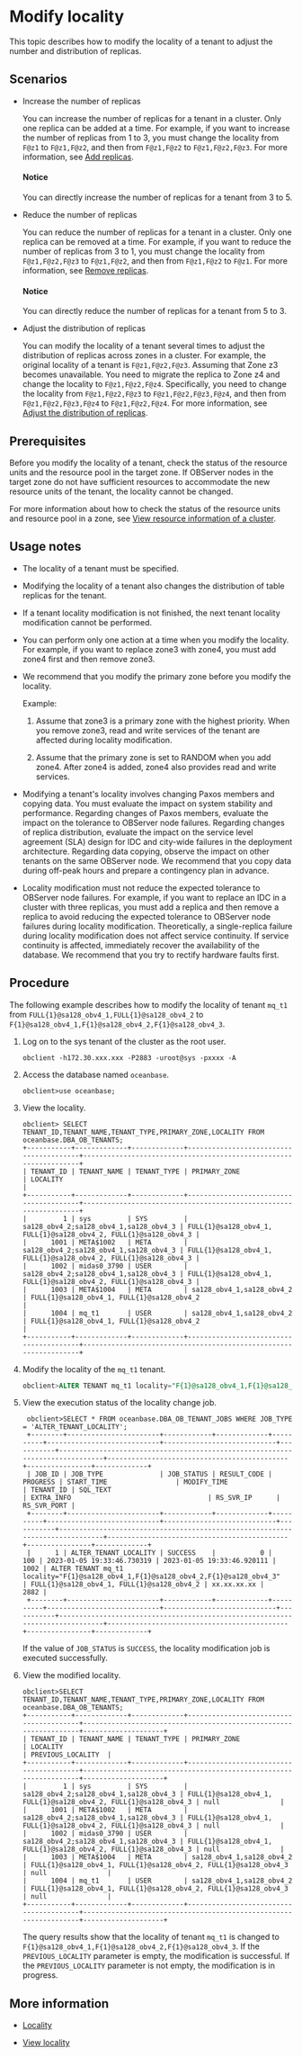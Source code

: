 # Modify locality

This topic describes how to modify the locality of a tenant to adjust the number and distribution of replicas. 

## Scenarios

* Increase the number of replicas

   You can increase the number of replicas for a tenant in a cluster. Only one replica can be added at a time. For example, if you want to increase the number of replicas from 1 to 3, you must change the locality from `F@z1` to `F@z1,F@z2`, and then from `F@z1,F@z2` to `F@z1,F@z2,F@z3`. For more information, see [Add replicas](3.add-replica.md). 
   
   <main id="notice" type='notice'>
     <h4>Notice</h4>
     <p>You can directly increase the number of replicas for a tenant from 3 to 5.</p>
   </main>

* Reduce the number of replicas

   You can reduce the number of replicas for a tenant in a cluster. Only one replica can be removed at a time. For example, if you want to reduce the number of replicas from 3 to 1, you must change the locality from `F@z1,F@z2,F@z3` to `F@z1,F@z2`, and then from `F@z1,F@z2` to `F@z1`. For more information, see [Remove replicas](4.reduce-replica.md). 
   
   <main id="notice" type='notice'>
     <h4>Notice</h4>
     <p>You can directly reduce the number of replicas for a tenant from 5 to 3.</p>
   </main>

* Adjust the distribution of replicas

   You can modify the locality of a tenant several times to adjust the distribution of replicas across zones in a cluster. For example, the original locality of a tenant is `F@z1,F@z2,F@z3`. Assuming that Zone z3 becomes unavailable. You need to migrate the replica to Zone z4 and change the locality to `F@z1,F@z2,F@z4`. Specifically, you need to change the locality from `F@z1,F@z2,F@z3` to `F@z1,F@z2,F@z3,F@z4`, and then from `F@z1,F@z2,F@z3,F@z4` to `F@z1,F@z2,F@z4`. For more information, see [Adjust the distribution of replicas](5.adjust-replica-distribution.md). 

## Prerequisites

Before you modify the locality of a tenant, check the status of the resource units and the resource pool in the target zone. If OBServer nodes in the target zone do not have sufficient resources to accommodate the new resource units of the tenant, the locality cannot be changed. 

For more information about how to check the status of the resource units and resource pool in a zone, see [View resource information of a cluster](../../../../7.reference/2.administrator-guide/2.basic-database-management/1.manage-clusters/10.view-the-resource-information-of-a-cluster.md). 

## Usage notes

* The locality of a tenant must be specified. 

* Modifying the locality of a tenant also changes the distribution of table replicas for the tenant. 

* If a tenant locality modification is not finished, the next tenant locality modification cannot be performed.

* You can perform only one action at a time when you modify the locality. For example, if you want to replace zone3 with zone4, you must add zone4 first and then remove zone3. 

* We recommend that you modify the primary zone before you modify the locality. 

   Example:

   1. Assume that zone3 is a primary zone with the highest priority. When you remove zone3, read and write services of the tenant are affected during locality modification. 

   2. Assume that the primary zone is set to RANDOM when you add zone4. After zone4 is added, zone4 also provides read and write services. 

* Modifying a tenant's locality involves changing Paxos members and copying data. You must evaluate the impact on system stability and performance. Regarding changes of Paxos members, evaluate the impact on the tolerance to OBServer node failures. Regarding changes of replica distribution, evaluate the impact on the service level agreement (SLA) design for IDC and city-wide failures in the deployment architecture. Regarding data copying, observe the impact on other tenants on the same OBServer node. We recommend that you copy data during off-peak hours and prepare a contingency plan in advance. 

* Locality modification must not reduce the expected tolerance to OBServer node failures. For example, if you want to replace an IDC in a cluster with three replicas, you must add a replica and then remove a replica to avoid reducing the expected tolerance to OBServer node failures during locality modification. Theoretically, a single-replica failure during locality modification does not affect service continuity. If service continuity is affected, immediately recover the availability of the database. We recommend that you try to rectify hardware faults first. 

## Procedure

The following example describes how to modify the locality of tenant `mq_t1` from `FULL{1}@sa128_obv4_1,FULL{1}@sa128_obv4_2` to `F{1}@sa128_obv4_1,F{1}@sa128_obv4_2,F{1}@sa128_obv4_3`. 

1. Log on to the sys tenant of the cluster as the root user. 

   ```shell
   obclient -h172.30.xxx.xxx -P2883 -uroot@sys -pxxxx -A
   ```

2. Access the database named `oceanbase`. 

   ```shell
   obclient>use oceanbase;
   ```

3. View the locality. 

   ```shell
   obclient> SELECT TENANT_ID,TENANT_NAME,TENANT_TYPE,PRIMARY_ZONE,LOCALITY FROM oceanbase.DBA_OB_TENANTS;
   +-----------+-------------+-------------+----------------------------------------+------------------------------------------------------------------+
   | TENANT_ID | TENANT_NAME | TENANT_TYPE | PRIMARY_ZONE                           | LOCALITY                                                         |
   +-----------+-------------+-------------+----------------------------------------+------------------------------------------------------------------+
   |         1 | sys         | SYS         | sa128_obv4_2;sa128_obv4_1,sa128_obv4_3 | FULL{1}@sa128_obv4_1, FULL{1}@sa128_obv4_2, FULL{1}@sa128_obv4_3 |
   |      1001 | META$1002   | META        | sa128_obv4_2;sa128_obv4_1,sa128_obv4_3 | FULL{1}@sa128_obv4_1, FULL{1}@sa128_obv4_2, FULL{1}@sa128_obv4_3 |
   |      1002 | midas0_3790 | USER        | sa128_obv4_2;sa128_obv4_1,sa128_obv4_3 | FULL{1}@sa128_obv4_1, FULL{1}@sa128_obv4_2, FULL{1}@sa128_obv4_3 |
   |      1003 | META$1004   | META        | sa128_obv4_1,sa128_obv4_2              | FULL{1}@sa128_obv4_1, FULL{1}@sa128_obv4_2                       |
   |      1004 | mq_t1       | USER        | sa128_obv4_1,sa128_obv4_2              | FULL{1}@sa128_obv4_1, FULL{1}@sa128_obv4_2                       |
   +-----------+-------------+-------------+----------------------------------------+------------------------------------------------------------------+
   ```

4. Modify the locality of the `mq_t1` tenant. 

   ```sql
   obclient>ALTER TENANT mq_t1 locality="F{1}@sa128_obv4_1,F{1}@sa128_obv4_2,F{1}@sa128_obv4_3";
   ```

5. View the execution status of the locality change job. 

   ```shell
    obclient>SELECT * FROM oceanbase.DBA_OB_TENANT_JOBS WHERE JOB_TYPE = 'ALTER_TENANT_LOCALITY';
    +--------+-----------------------+------------+-------------+----------+----------------------------+----------------------------+-----------+------------------------------------------------------------------------------+---------------------------------------------+----------------+-------------+
    | JOB_ID | JOB_TYPE              | JOB_STATUS | RESULT_CODE | PROGRESS | START_TIME                 | MODIFY_TIME                | TENANT_ID | SQL_TEXT                                                                     | EXTRA_INFO                                  | RS_SVR_IP      | RS_SVR_PORT |
    +--------+-----------------------+------------+-------------+----------+----------------------------+----------------------------+-----------+------------------------------------------------------------------------------+---------------------------------------------+----------------+-------------+
    |      1 | ALTER_TENANT_LOCALITY | SUCCESS    |           0 |      100 | 2023-01-05 19:33:46.730319 | 2023-01-05 19:33:46.920111 |      1002 | ALTER TENANT mq_t1 locality="F{1}@sa128_obv4_1,F{1}@sa128_obv4_2,F{1}@sa128_obv4_3"                | FULL{1}@sa128_obv4_1, FULL{1}@sa128_obv4_2 | xx.xx.xx.xx |        2882 |
    +--------+-----------------------+------------+-------------+----------+----------------------------+----------------------------+-----------+------------------------------------------------------------------------------+---------------------------------------------+----------------+-------------+
   ```

   If the value of `JOB_STATUS` is `SUCCESS`, the locality modification job is executed successfully. 

6. View the modified locality. 

   ```shell
   obclient>SELECT TENANT_ID,TENANT_NAME,TENANT_TYPE,PRIMARY_ZONE,LOCALITY FROM oceanbase.DBA_OB_TENANTS;
   +-----------+-------------+-------------+----------------------------------------+------------------------------------------------------------------+--------------------+
   | TENANT_ID | TENANT_NAME | TENANT_TYPE | PRIMARY_ZONE                           | LOCALITY                                                         | PREVIOUS_LOCALITY  |
   +-----------+-------------+-------------+----------------------------------------+------------------------------------------------------------------+--------------------+
   |         1 | sys         | SYS         | sa128_obv4_2;sa128_obv4_1,sa128_obv4_3 | FULL{1}@sa128_obv4_1, FULL{1}@sa128_obv4_2, FULL{1}@sa128_obv4_3 | null               |
   |      1001 | META$1002   | META        | sa128_obv4_2;sa128_obv4_1,sa128_obv4_3 | FULL{1}@sa128_obv4_1, FULL{1}@sa128_obv4_2, FULL{1}@sa128_obv4_3 | null               |
   |      1002 | midas0_3790 | USER        | sa128_obv4_2;sa128_obv4_1,sa128_obv4_3 | FULL{1}@sa128_obv4_1, FULL{1}@sa128_obv4_2, FULL{1}@sa128_obv4_3 | null               |
   |      1003 | META$1004   | META        | sa128_obv4_1,sa128_obv4_2              | FULL{1}@sa128_obv4_1, FULL{1}@sa128_obv4_2, FULL{1}@sa128_obv4_3 | null               |
   |      1004 | mq_t1       | USER        | sa128_obv4_1,sa128_obv4_2              | FULL{1}@sa128_obv4_1, FULL{1}@sa128_obv4_2, FULL{1}@sa128_obv4_3 | null               |
   +-----------+-------------+-------------+----------------------------------------+------------------------------------------------------------------+--------------------+
   ```

   The query results show that the locality of tenant `mq_t1` is changed to `F{1}@sa128_obv4_1,F{1}@sa128_obv4_2,F{1}@sa128_obv4_3`. If the `PREVIOUS_LOCALITY` parameter is empty, the modification is successful. If the `PREVIOUS_LOCALITY` parameter is not empty, the modification is in progress. 

## More information

* [Locality](../1.locality-overview.md)

* [View locality](1.view-locality.md)
